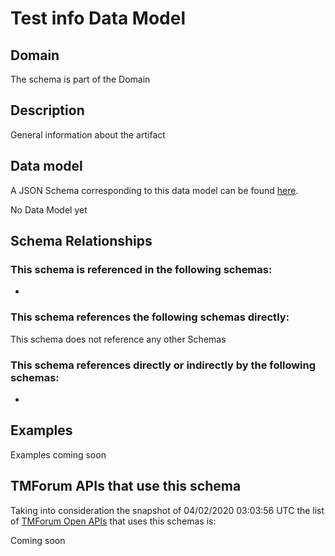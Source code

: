 # Test info Data Model

## Domain

The  schema is part of the  Domain

## Description

General information about the artifact

## Data model

A JSON Schema corresponding to this data model can be found
[here](https://github.com/tmforum-rand/schemas/blob/candidates/Common/TestInfo.schema.json).

No Data Model yet

## Schema Relationships

### This schema is referenced in the following schemas:

-

### This schema references the following schemas directly:

This schema does not reference any other Schemas

### This schema references directly or indirectly by the following schemas:

-



## Examples

Examples coming soon

## TMForum APIs that use this schema

Taking into consideration the snapshot of 04/02/2020 03:03:56 UTC the list of [TMForum Open APIs](https://www.tmforum.org/open-apis/) that uses this schemas is:

Coming soon